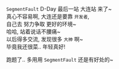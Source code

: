 `SegmentFault` D-Day 最后一站 大连站 来了~  
真心不容易啊, 大连还是要靠 `开发者`,  
自己去 努力争取 更好的环境~  
哈哈, 站着说话不腰痛~  
以后得多交流, 发现很多 `大神` 啊~  
毕竟我还很菜.. 年轻真好!  

跑题了.. 多用用 `SegmentFault` 还是有好处的~
